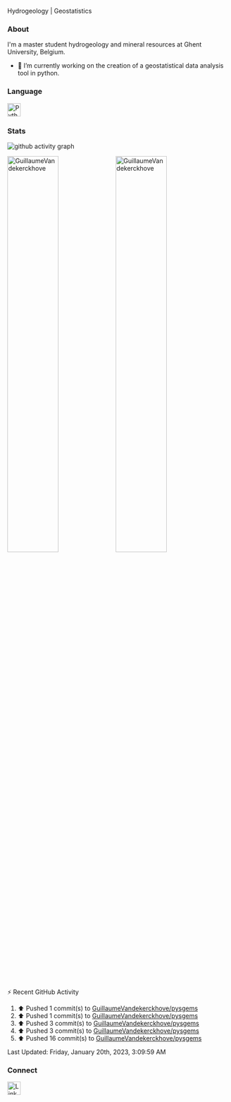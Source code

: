 Hydrogeology | Geostatistics

### About

I'm a master student hydrogeology and mineral resources at Ghent University, Belgium.
- 🔭 I’m currently working on the creation of a geostatistical data analysis tool in python.

### Language
<td >
    <img src="https://user-images.githubusercontent.com/79251807/201449571-fe981b45-0a34-47fa-9a01-4b54d6bdb5f4.png" width="30" alt="Python logo"/></a>
</td>

### Stats

![github activity graph](https://activity-graph.herokuapp.com/graph?username=GuillaumeVandekerckhove&line=2C60D2&theme=high-contrast)
<p>
<!--img width="40%" src="https://github-readme-stats.vercel.app/api/top-langs?username=GuillaumeVandekerckhove&show_icons=true&theme=dark&hide_border=true" alt="GuillaumeVandekerckhove" /--> 
<img width="48%" src="https://github-readme-stats.vercel.app/api?username=GuillaumeVandekerckhove&show_icons=true&theme=github_dark&hide_border=true" alt="GuillaumeVandekerckhove" />
<img width="48%" src="https://github-readme-streak-stats.herokuapp.com/?user=GuillaumeVandekerckhove&theme=github-dark-blue&hide_border=true" alt="GuillaumeVandekerckhove" />
</p>

<!-- https://github.com/jamesgeorge007/github-activity-readme -->
⚡ Recent GitHub Activity</summary>


<!--RECENT_ACTIVITY:start-->
1. ⬆️ Pushed 1 commit(s) to [GuillaumeVandekerckhove/pysgems](https://github.com/GuillaumeVandekerckhove/pysgems)<br>
2. ⬆️ Pushed 1 commit(s) to [GuillaumeVandekerckhove/pysgems](https://github.com/GuillaumeVandekerckhove/pysgems)<br>
3. ⬆️ Pushed 3 commit(s) to [GuillaumeVandekerckhove/pysgems](https://github.com/GuillaumeVandekerckhove/pysgems)<br>
4. ⬆️ Pushed 3 commit(s) to [GuillaumeVandekerckhove/pysgems](https://github.com/GuillaumeVandekerckhove/pysgems)<br>
5. ⬆️ Pushed 16 commit(s) to [GuillaumeVandekerckhove/pysgems](https://github.com/GuillaumeVandekerckhove/pysgems)<br>
<!--RECENT_ACTIVITY:end-->

<!--RECENT_ACTIVITY:last_update-->
Last Updated: Friday, January 20th, 2023, 3:09:59 AM
<!--RECENT_ACTIVITY:last_update_end-->


### Connect
<td >
    <a href="https://www.linkedin.com/in/guillaume-vandekerckhove"/><img src="https://user-images.githubusercontent.com/79251807/201449314-7f30a723-3b7e-45f2-b99b-093f8d9ce971.png" width="30" alt="LinkedIn logo"/></a>
</td>
    
